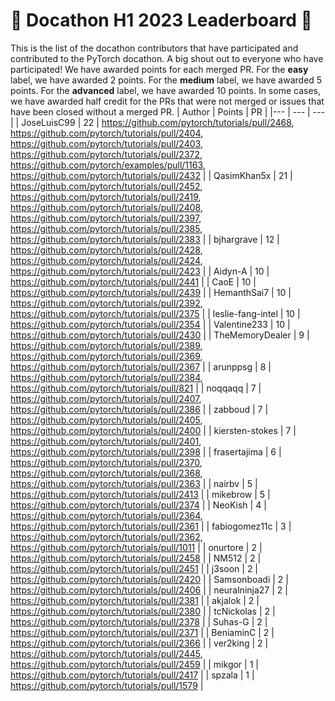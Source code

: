 # 🎉 Docathon H1 2023 Leaderboard 🎉
This is the list of the docathon contributors that have participated and contributed to the PyTorch docathon. 
A big shout out to everyone who have participated! We have awarded points for each merged PR. 
For the **easy** label, we have awarded 2 points. For the **medium** label, we have awarded 5 points. 
For the **advanced** label, we have awarded 10 points. In some cases, we have awarded half credit for the PRs that 
were not merged or issues that have been closed without a merged PR.
| Author | Points | PR |
|--- | --- | ---|
| JoseLuisC99 | 22 | https://github.com/pytorch/tutorials/pull/2468, https://github.com/pytorch/tutorials/pull/2404, https://github.com/pytorch/tutorials/pull/2403, https://github.com/pytorch/tutorials/pull/2372, https://github.com/pytorch/examples/pull/1163, https://github.com/pytorch/tutorials/pull/2432 | 
| QasimKhan5x | 21 | https://github.com/pytorch/tutorials/pull/2452, https://github.com/pytorch/tutorials/pull/2419, https://github.com/pytorch/tutorials/pull/2408, https://github.com/pytorch/tutorials/pull/2397, https://github.com/pytorch/tutorials/pull/2385, https://github.com/pytorch/tutorials/pull/2383 | 
| bjhargrave | 12 | https://github.com/pytorch/tutorials/pull/2428, https://github.com/pytorch/tutorials/pull/2424, https://github.com/pytorch/tutorials/pull/2423 | 
| Aidyn-A | 10 | https://github.com/pytorch/tutorials/pull/2441 | 
| CaoE | 10 | https://github.com/pytorch/tutorials/pull/2439 | 
| HemanthSai7 | 10 | https://github.com/pytorch/tutorials/pull/2392, https://github.com/pytorch/tutorials/pull/2375 | 
| leslie-fang-intel | 10 | https://github.com/pytorch/tutorials/pull/2354 | 
| Valentine233 | 10 | https://github.com/pytorch/tutorials/pull/2430 | 
| TheMemoryDealer | 9 | https://github.com/pytorch/tutorials/pull/2389, https://github.com/pytorch/tutorials/pull/2369, https://github.com/pytorch/tutorials/pull/2367 | 
| arunppsg | 8 | https://github.com/pytorch/tutorials/pull/2384, https://github.com/pytorch/tutorials/pull/821 | 
| noqqaqq | 7 | https://github.com/pytorch/tutorials/pull/2407, https://github.com/pytorch/tutorials/pull/2386 | 
| zabboud | 7 | https://github.com/pytorch/tutorials/pull/2405, https://github.com/pytorch/tutorials/pull/2400 | 
| kiersten-stokes | 7 | https://github.com/pytorch/tutorials/pull/2401, https://github.com/pytorch/tutorials/pull/2398 | 
| frasertajima | 6 | https://github.com/pytorch/tutorials/pull/2370, https://github.com/pytorch/tutorials/pull/2368, https://github.com/pytorch/tutorials/pull/2363 | 
| nairbv | 5 | https://github.com/pytorch/tutorials/pull/2413 | 
| mikebrow | 5 | https://github.com/pytorch/tutorials/pull/2374 | 
| NeoKish | 4 | https://github.com/pytorch/tutorials/pull/2364, https://github.com/pytorch/tutorials/pull/2361 | 
| fabiogomez11c | 3 | https://github.com/pytorch/tutorials/pull/2362, https://github.com/pytorch/tutorials/pull/1011 | 
| onurtore | 2 | https://github.com/pytorch/tutorials/pull/2458 | 
| NM512 | 2 | https://github.com/pytorch/tutorials/pull/2451 | 
| j3soon | 2 | https://github.com/pytorch/tutorials/pull/2420 | 
| Samsonboadi | 2 | https://github.com/pytorch/tutorials/pull/2406 | 
| neuralninja27 | 2 | https://github.com/pytorch/tutorials/pull/2381 | 
| akjalok | 2 | https://github.com/pytorch/tutorials/pull/2380 | 
| tcNickolas | 2 | https://github.com/pytorch/tutorials/pull/2378 | 
| Suhas-G | 2 | https://github.com/pytorch/tutorials/pull/2371 | 
| BeniaminC | 2 | https://github.com/pytorch/tutorials/pull/2366 | 
| ver2king | 2 | https://github.com/pytorch/tutorials/pull/2445, https://github.com/pytorch/tutorials/pull/2459 | 
| mikgor | 1 | https://github.com/pytorch/tutorials/pull/2417 | 
| spzala | 1 | https://github.com/pytorch/tutorials/pull/1579 | 

